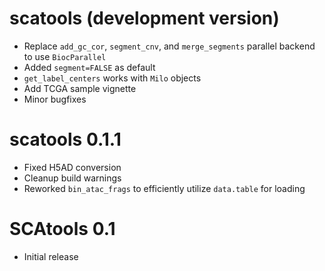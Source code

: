 # scatools (development version)

* Replace `add_gc_cor`, `segment_cnv`, and `merge_segments` parallel backend to use `BiocParallel`
* Added `segment=FALSE` as default
* `get_label_centers` works with `Milo` objects
* Add TCGA sample vignette
* Minor bugfixes


# scatools 0.1.1

* Fixed H5AD conversion
* Cleanup build warnings
* Reworked `bin_atac_frags` to efficiently utilize `data.table` for loading

# SCAtools 0.1

* Initial release
